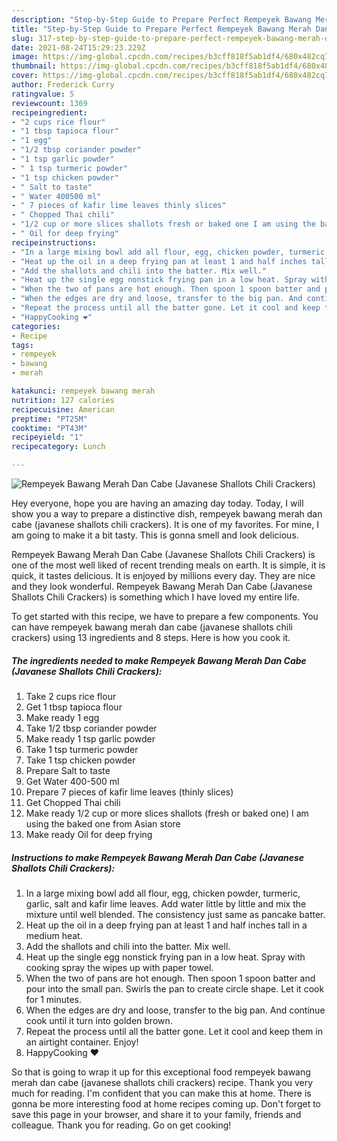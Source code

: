 ```yaml
---
description: "Step-by-Step Guide to Prepare Perfect Rempeyek Bawang Merah Dan Cabe (Javanese Shallots Chili Crackers)"
title: "Step-by-Step Guide to Prepare Perfect Rempeyek Bawang Merah Dan Cabe (Javanese Shallots Chili Crackers)"
slug: 317-step-by-step-guide-to-prepare-perfect-rempeyek-bawang-merah-dan-cabe-javanese-shallots-chili-crackers
date: 2021-08-24T15:29:23.229Z
image: https://img-global.cpcdn.com/recipes/b3cff818f5ab1df4/680x482cq70/rempeyek-bawang-merah-dan-cabe-javanese-shallots-chili-crackers-recipe-main-photo.jpg
thumbnail: https://img-global.cpcdn.com/recipes/b3cff818f5ab1df4/680x482cq70/rempeyek-bawang-merah-dan-cabe-javanese-shallots-chili-crackers-recipe-main-photo.jpg
cover: https://img-global.cpcdn.com/recipes/b3cff818f5ab1df4/680x482cq70/rempeyek-bawang-merah-dan-cabe-javanese-shallots-chili-crackers-recipe-main-photo.jpg
author: Frederick Curry
ratingvalue: 5
reviewcount: 1369
recipeingredient:
- "2 cups rice flour"
- "1 tbsp tapioca flour"
- "1 egg"
- "1/2 tbsp coriander powder"
- "1 tsp garlic powder"
- " 1 tsp turmeric powder"
- "1 tsp chicken powder"
- " Salt to taste"
- " Water 400500 ml"
- " 7 pieces of kafir lime leaves thinly slices"
- " Chopped Thai chili"
- "1/2 cup or more slices shallots fresh or baked one I am using the baked one from Asian store"
- " Oil for deep frying"
recipeinstructions:
- "In a large mixing bowl add all flour, egg, chicken powder, turmeric, garlic, salt and kafir lime leaves. Add water little by little and mix the mixture until well blended. The consistency just same as pancake batter."
- "Heat up the oil in a deep frying pan at least 1 and half inches tall in a medium heat."
- "Add the shallots and chili into the batter. Mix well."
- "Heat up the single egg nonstick frying pan in a low heat. Spray with cooking spray the wipes up with paper towel."
- "When the two of pans are hot enough. Then spoon 1 spoon batter and pour into the small pan. Swirls the pan to create circle shape. Let it cook for 1 minutes."
- "When the edges are dry and loose, transfer to the big pan. And continue cook until it turn into golden brown."
- "Repeat the process until all the batter gone. Let it cool and keep them in an airtight container. Enjoy!"
- "HappyCooking ❤️"
categories:
- Recipe
tags:
- rempeyek
- bawang
- merah

katakunci: rempeyek bawang merah 
nutrition: 127 calories
recipecuisine: American
preptime: "PT25M"
cooktime: "PT43M"
recipeyield: "1"
recipecategory: Lunch

---
```



![Rempeyek Bawang Merah Dan Cabe (Javanese Shallots Chili Crackers)](https://img-global.cpcdn.com/recipes/b3cff818f5ab1df4/680x482cq70/rempeyek-bawang-merah-dan-cabe-javanese-shallots-chili-crackers-recipe-main-photo.jpg)

Hey everyone, hope you are having an amazing day today. Today, I will show you a way to prepare a distinctive dish, rempeyek bawang merah dan cabe (javanese shallots chili crackers). It is one of my favorites. For mine, I am going to make it a bit tasty. This is gonna smell and look delicious.

Rempeyek Bawang Merah Dan Cabe (Javanese Shallots Chili Crackers) is one of the most well liked of recent trending meals on earth. It is simple, it is quick, it tastes delicious. It is enjoyed by millions every day. They are nice and they look wonderful. Rempeyek Bawang Merah Dan Cabe (Javanese Shallots Chili Crackers) is something which I have loved my entire life.




To get started with this recipe, we have to prepare a few components. You can have rempeyek bawang merah dan cabe (javanese shallots chili crackers) using 13 ingredients and 8 steps. Here is how you cook it.

<!--inarticleads1-->

##### The ingredients needed to make Rempeyek Bawang Merah Dan Cabe (Javanese Shallots Chili Crackers):

1. Take 2 cups rice flour
1. Get 1 tbsp tapioca flour
1. Make ready 1 egg
1. Take 1/2 tbsp coriander powder
1. Make ready 1 tsp garlic powder
1. Take  1 tsp turmeric powder
1. Take 1 tsp chicken powder
1. Prepare  Salt to taste
1. Get  Water 400-500 ml
1. Prepare  7 pieces of kafir lime leaves (thinly slices)
1. Get  Chopped Thai chili
1. Make ready 1/2 cup or more slices shallots (fresh or baked one) I am using the baked one from Asian store
1. Make ready  Oil for deep frying




<!--inarticleads2-->

##### Instructions to make Rempeyek Bawang Merah Dan Cabe (Javanese Shallots Chili Crackers):

1. In a large mixing bowl add all flour, egg, chicken powder, turmeric, garlic, salt and kafir lime leaves. Add water little by little and mix the mixture until well blended. The consistency just same as pancake batter.
1. Heat up the oil in a deep frying pan at least 1 and half inches tall in a medium heat.
1. Add the shallots and chili into the batter. Mix well.
1. Heat up the single egg nonstick frying pan in a low heat. Spray with cooking spray the wipes up with paper towel.
1. When the two of pans are hot enough. Then spoon 1 spoon batter and pour into the small pan. Swirls the pan to create circle shape. Let it cook for 1 minutes.
1. When the edges are dry and loose, transfer to the big pan. And continue cook until it turn into golden brown.
1. Repeat the process until all the batter gone. Let it cool and keep them in an airtight container. Enjoy!
1. HappyCooking ❤️




So that is going to wrap it up for this exceptional food rempeyek bawang merah dan cabe (javanese shallots chili crackers) recipe. Thank you very much for reading. I'm confident that you can make this at home. There is gonna be more interesting food at home recipes coming up. Don't forget to save this page in your browser, and share it to your family, friends and colleague. Thank you for reading. Go on get cooking!

